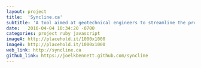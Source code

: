 ```yaml
---
layout: project
title:  'Syncline.ca'
subtitle: 'A tool aimed at geotechnical engineers to streamline the process of collecting, reviewing and approving site investigation information.'
date:   2016-04-04 10:34:20 -0700
categories: project ruby javascript
imageA: http://placehold.it/1000x1000
imageB: http://placehold.it/1000x1000
web_link: http://syncline.ca
github_link: https://joelkbennett.github.com/syncline
---
```


